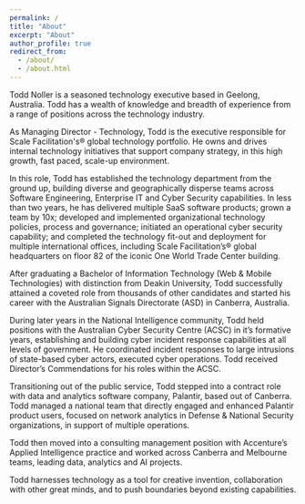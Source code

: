 ```yaml
---
permalink: /
title: "About"
excerpt: "About"
author_profile: true
redirect_from: 
  - /about/
  - /about.html
---
```


Todd Noller is a seasoned technology executive based in Geelong, Australia. Todd has a wealth of knowledge and breadth of experience from a range of positions across the technology industry. 

As Managing Director - Technology, Todd is the executive responsible for Scale Facilitation's® global technology portfolio. He owns and drives internal technology initiatives that support company strategy, in this high growth, fast paced, scale-up environment. 

In this role, Todd has established the technology department from the ground up, building diverse and geographically disperse teams across Software Engineering, Enterprise IT and Cyber Security capabilities. In less than two years, he has delivered multiple SaaS software products; grown a team by 10x; developed and implemented organizational technology policies, process and governance; initiated an operational cyber security capability; and completed the technology fit-out and deployment for multiple international offices, including Scale Facilitation’s® global headquarters on floor 82 of the iconic One World Trade Center building. 

After graduating a Bachelor of Information Technology (Web & Mobile Technologies) with distinction from Deakin University, Todd successfully attained a coveted role from thousands of other candidates and started his career with the Australian Signals Directorate (ASD) in Canberra, Australia. 
 
During later years in the National Intelligence community, Todd held positions with the Australian Cyber Security Centre (ACSC) in it’s formative years, establishing and building cyber incident response capabilities at all levels of government. He coordinated incident responses to large intrusions of state-based cyber actors, executed cyber operations. Todd received Director’s Commendations for his roles within the ACSC.

Transitioning out of the public service, Todd stepped into a contract role with data and analytics software company, Palantir, based out of Canberra. Todd managed a national team that directly engaged and enhanced Palantir product users, focused on network analytics in Defense & National Security organizations, in support of multiple operations.

Todd then moved into a consulting management position with Accenture’s Applied Intelligence practice and worked across Canberra and Melbourne teams, leading data, analytics and AI projects.

Todd harnesses technology as a tool for creative invention, collaboration with other great minds, and to push boundaries beyond existing capabilities.
